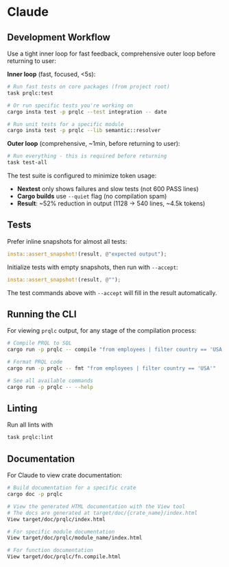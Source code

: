 # Claude

## Development Workflow

Use a tight inner loop for fast feedback, comprehensive outer loop before
returning to user:

**Inner loop** (fast, focused, <5s):

```sh
# Run fast tests on core packages (from project root)
task prqlc:test

# Or run specific tests you're working on
cargo insta test -p prqlc --test integration -- date

# Run unit tests for a specific module
cargo insta test -p prqlc --lib semantic::resolver
```

**Outer loop** (comprehensive, ~1min, before returning to user):

```sh
# Run everything - this is required before returning
task test-all
```

The test suite is configured to minimize token usage:

- **Nextest** only shows failures and slow tests (not 600 PASS lines)
- **Cargo builds** use `--quiet` flag (no compilation spam)
- **Result**: ~52% reduction in output (1128 → 540 lines, ~4.5k tokens)

## Tests

Prefer inline snapshots for almost all tests:

```rust
insta::assert_snapshot!(result, @"expected output");
```

Initialize tests with empty snapshots, then run with `--accept`:

```rust
insta::assert_snapshot!(result, @"");
```

The test commands above with `--accept` will fill in the result automatically.

## Running the CLI

For viewing `prqlc` output, for any stage of the compilation process:

```sh
# Compile PRQL to SQL
cargo run -p prqlc -- compile "from employees | filter country == 'USA'"

# Format PRQL code
cargo run -p prqlc -- fmt "from employees | filter country == 'USA'"

# See all available commands
cargo run -p prqlc -- --help
```

## Linting

Run all lints with

```sh
task prqlc:lint
```

## Documentation

For Claude to view crate documentation:

```sh
# Build documentation for a specific crate
cargo doc -p prqlc

# View the generated HTML documentation with the View tool
# The docs are generated at target/doc/{crate_name}/index.html
View target/doc/prqlc/index.html

# For specific module documentation
View target/doc/prqlc/module_name/index.html

# For function documentation
View target/doc/prqlc/fn.compile.html
```
